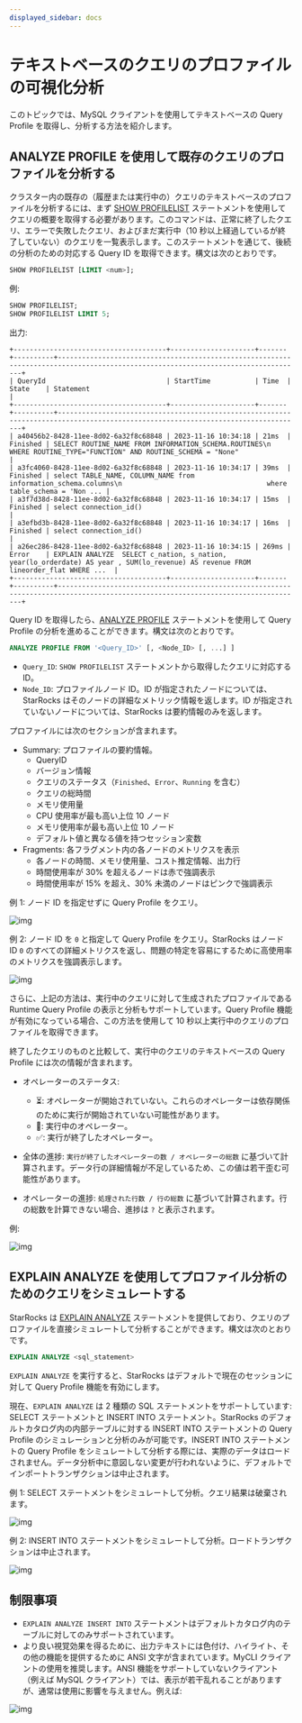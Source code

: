```yaml
---
displayed_sidebar: docs
---
```


# テキストベースのクエリのプロファイルの可視化分析

このトピックでは、MySQL クライアントを使用してテキストベースの Query Profile を取得し、分析する方法を紹介します。

## ANALYZE PROFILE を使用して既存のクエリのプロファイルを分析する

クラスター内の既存の（履歴または実行中の）クエリのテキストベースのプロファイルを分析するには、まず [SHOW PROFILELIST](../sql-reference/sql-statements/cluster-management/plan_profile/SHOW_PROFILELIST.md) ステートメントを使用してクエリの概要を取得する必要があります。このコマンドは、正常に終了したクエリ、エラーで失敗したクエリ、およびまだ実行中（10 秒以上経過しているが終了していない）のクエリを一覧表示します。このステートメントを通じて、後続の分析のための対応する Query ID を取得できます。構文は次のとおりです。

```SQL
SHOW PROFILELIST [LIMIT <num>];
```

例:

```SQL
SHOW PROFILELIST;
SHOW PROFILELIST LIMIT 5;
```

出力:

```plaintext
+--------------------------------------+---------------------+-------+----------+-----------------------------------------------------------------------------------------------------------------------------------+
| QueryId                              | StartTime           | Time  | State    | Statement                                                                                                                         |
+--------------------------------------+---------------------+-------+----------+-----------------------------------------------------------------------------------------------------------------------------------+
| a40456b2-8428-11ee-8d02-6a32f8c68848 | 2023-11-16 10:34:18 | 21ms  | Finished | SELECT ROUTINE_NAME FROM INFORMATION_SCHEMA.ROUTINES\n    WHERE ROUTINE_TYPE="FUNCTION" AND ROUTINE_SCHEMA = "None"               |
| a3fc4060-8428-11ee-8d02-6a32f8c68848 | 2023-11-16 10:34:17 | 39ms  | Finished | select TABLE_NAME, COLUMN_NAME from information_schema.columns\n                                    where table_schema = 'Non ... |
| a3f7d38d-8428-11ee-8d02-6a32f8c68848 | 2023-11-16 10:34:17 | 15ms  | Finished | select connection_id()                                                                                                            |
| a3efbd3b-8428-11ee-8d02-6a32f8c68848 | 2023-11-16 10:34:17 | 16ms  | Finished | select connection_id()                                                                                                            |
| a26ec286-8428-11ee-8d02-6a32f8c68848 | 2023-11-16 10:34:15 | 269ms | Error    | EXPLAIN ANALYZE  SELECT c_nation, s_nation, year(lo_orderdate) AS year , SUM(lo_revenue) AS revenue FROM lineorder_flat WHERE ...  |
+--------------------------------------+---------------------+-------+----------+-----------------------------------------------------------------------------------------------------------------------------------+
```

Query ID を取得したら、[ANALYZE PROFILE](../sql-reference/sql-statements/cluster-management/plan_profile/ANALYZE_PROFILE.md) ステートメントを使用して Query Profile の分析を進めることができます。構文は次のとおりです。

```SQL
ANALYZE PROFILE FROM '<Query_ID>' [, <Node_ID> [, ...] ]
```

- `Query_ID`: `SHOW PROFILELIST` ステートメントから取得したクエリに対応する ID。
- `Node_ID`: プロファイルノード ID。ID が指定されたノードについては、StarRocks はそのノードの詳細なメトリック情報を返します。ID が指定されていないノードについては、StarRocks は要約情報のみを返します。

プロファイルには次のセクションが含まれます。

- Summary: プロファイルの要約情報。
  - QueryID
  - バージョン情報
  - クエリのステータス（`Finished`、`Error`、`Running` を含む）
  - クエリの総時間
  - メモリ使用量
  - CPU 使用率が最も高い上位 10 ノード
  - メモリ使用率が最も高い上位 10 ノード
  - デフォルト値と異なる値を持つセッション変数
- Fragments: 各フラグメント内の各ノードのメトリクスを表示
  - 各ノードの時間、メモリ使用量、コスト推定情報、出力行
  - 時間使用率が 30% を超えるノードは赤で強調表示
  - 時間使用率が 15% を超え、30% 未満のノードはピンクで強調表示

例 1: ノード ID を指定せずに Query Profile をクエリ。

![img](../_assets/Profile/text_based_profile_without_node_id.jpeg)

例 2: ノード ID を `0` と指定して Query Profile をクエリ。StarRocks はノード ID `0` のすべての詳細メトリクスを返し、問題の特定を容易にするために高使用率のメトリクスを強調表示します。

![img](../_assets/Profile/text_based_profile_with_node_id.jpeg)

さらに、上記の方法は、実行中のクエリに対して生成されたプロファイルである Runtime Query Profile の表示と分析もサポートしています。Query Profile 機能が有効になっている場合、この方法を使用して 10 秒以上実行中のクエリのプロファイルを取得できます。

終了したクエリのものと比較して、実行中のクエリのテキストベースの Query Profile には次の情報が含まれます。

- オペレーターのステータス:
  - ⏳: オペレーターが開始されていない。これらのオペレーターは依存関係のために実行が開始されていない可能性があります。
  - 🚀: 実行中のオペレーター。
  - ✅: 実行が終了したオペレーター。

- 全体の進捗: `実行が終了したオペレーターの数 / オペレーターの総数` に基づいて計算されます。データ行の詳細情報が不足しているため、この値は若干歪む可能性があります。

- オペレーターの進捗: `処理された行数 / 行の総数` に基づいて計算されます。行の総数を計算できない場合、進捗は `?` と表示されます。

例:

![img](../_assets/Profile/text_based_runtime_profile.jpeg)

## EXPLAIN ANALYZE を使用してプロファイル分析のためのクエリをシミュレートする

StarRocks は [EXPLAIN ANALYZE](../sql-reference/sql-statements/cluster-management/plan_profile/EXPLAIN_ANALYZE.md) ステートメントを提供しており、クエリのプロファイルを直接シミュレートして分析することができます。構文は次のとおりです。

```SQL
EXPLAIN ANALYZE <sql_statement>
```

`EXPLAIN ANALYZE` を実行すると、StarRocks はデフォルトで現在のセッションに対して Query Profile 機能を有効にします。

現在、`EXPLAIN ANALYZE` は 2 種類の SQL ステートメントをサポートしています: SELECT ステートメントと INSERT INTO ステートメント。StarRocks のデフォルトカタログ内の内部テーブルに対する INSERT INTO ステートメントの Query Profile のシミュレーションと分析のみが可能です。INSERT INTO ステートメントの Query Profile をシミュレートして分析する際には、実際のデータはロードされません。データ分析中に意図しない変更が行われないように、デフォルトでインポートトランザクションは中止されます。

例 1: SELECT ステートメントをシミュレートして分析。クエリ結果は破棄されます。

![img](../_assets/Profile/text_based_explain_analyze_select.jpeg)

例 2: INSERT INTO ステートメントをシミュレートして分析。ロードトランザクションは中止されます。

![img](../_assets/Profile/text_based_explain_analyze_insert.jpeg)

## 制限事項

- `EXPLAIN ANALYZE INSERT INTO` ステートメントはデフォルトカタログ内のテーブルに対してのみサポートされています。
- より良い視覚効果を得るために、出力テキストには色付け、ハイライト、その他の機能を提供するために ANSI 文字が含まれています。MyCLI クライアントの使用を推奨します。ANSI 機能をサポートしていないクライアント（例えば MySQL クライアント）では、表示が若干乱れることがありますが、通常は使用に影響を与えません。例えば:

![img](../_assets/Profile/text_based_profile_not_aligned.jpeg)